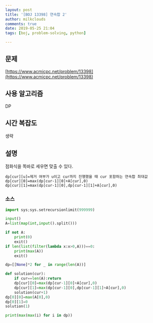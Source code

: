 ```yaml
---
layout: post
title: '[BOJ 13398] 연속합 2'
author: milkclouds
comments: true
date: 2019-05-25 21:04
tags: [boj, problem-solving, python]

---
```


## 문제
[https://www.acmicpc.net/problem/13398](https://www.acmicpc.net/problem/13398)  


## 사용 알고리즘  
DP   


## 시간 복잡도  
생략 


## 설명  
점화식을 똑바로 세우면 맞출 수 있다.  
```
dp[cur][u]=제거 여부가 u이고 cur까지 진행했을 때 cur 포함하는 연속합 최대값
dp[cur][0]=max(dp[cur-1][0]+A[cur],0)
dp[cur][1]=max(dp[cur-1][0],dp[cur-1][1]+A[cur],0)
```


### 소스  

```python
import sys;sys.setrecursionlimit(999999)

input()
A=list(map(int,input().split()))

if not A:
    print(0)
    exit()
if len(list(filter(lambda x:x>0,A)))==0:
    print(max(A))
    exit()

dp=[[None]*2 for _ in range(len(A))]

def solution(cur):
    if cur==len(A):return
    dp[cur][0]=max(dp[cur-1][0]+A[cur],0)
    dp[cur][1]=max(dp[cur-1][0],dp[cur-1][1]+A[cur],0)
    solution(cur+1)
dp[0][0]=max(A[0],0)
dp[0][1]=0
solution(1)

print(max(max(i) for i in dp))
```